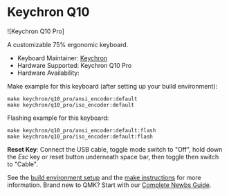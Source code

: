 # Keychron Q10

![Keychron Q10 Pro]

A customizable 75% ergonomic keyboard.

* Keyboard Maintainer: [Keychron](https://github.com/keychron)
* Hardware Supported: Keychron Q10 Pro
* Hardware Availability:

Make example for this keyboard (after setting up your build environment):

    make keychron/q10_pro/ansi_encoder:default
    make keychron/q10_pro/iso_encoder:default

Flashing example for this keyboard:

    make keychron/q10_pro/ansi_encoder:default:flash
    make keychron/q10_pro/iso_encoder:default:flash

**Reset Key**: Connect the USB cable, toggle mode switch to "Off", hold down the *Esc* key or reset button underneath space bar, then toggle then switch to "Cable".

See the [build environment setup](https://docs.qmk.fm/#/getting_started_build_tools) and the [make instructions](https://docs.qmk.fm/#/getting_started_make_guide) for more information. Brand new to QMK? Start with our [Complete Newbs Guide](https://docs.qmk.fm/#/newbs).
